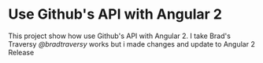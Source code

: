 # Use Github's API with Angular 2

This project show how use Github's API with Angular 2. I 
take Brad's Traversy *@bradtraversy* works but i made changes and 
update to Angular 2 Release 
